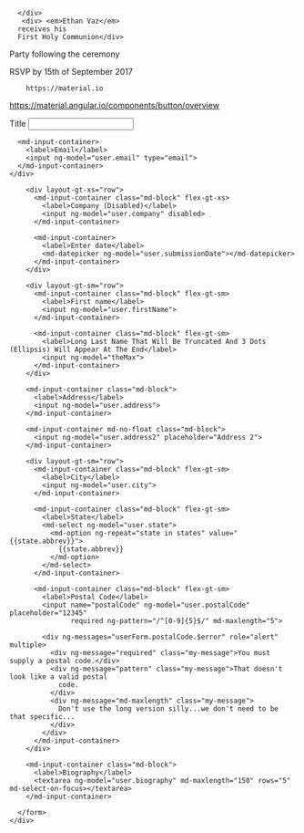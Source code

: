 
      </div>
       <div> <em>Ethan Vaz</em>
      receives his
      First Holy Communion</div>

        

Party following the ceremony

     

RSVP by 15th of September 2017
        </div>

        https://material.io

https://material.angular.io/components/button/overview


  <div>
      <md-input-container>
        <label>Title</label>
        <input ng-model="user.title">
      </md-input-container>

      <md-input-container>
        <label>Email</label>
        <input ng-model="user.email" type="email">
      </md-input-container>
    </div>
  </md-content>

  <md-content layout-padding>
    <div>
      <form name="userForm">

        <div layout-gt-xs="row">
          <md-input-container class="md-block" flex-gt-xs>
            <label>Company (Disabled)</label>
            <input ng-model="user.company" disabled>
          </md-input-container>

          <md-input-container>
            <label>Enter date</label>
            <md-datepicker ng-model="user.submissionDate"></md-datepicker>
          </md-input-container>
        </div>

        <div layout-gt-sm="row">
          <md-input-container class="md-block" flex-gt-sm>
            <label>First name</label>
            <input ng-model="user.firstName">
          </md-input-container>

          <md-input-container class="md-block" flex-gt-sm>
            <label>Long Last Name That Will Be Truncated And 3 Dots (Ellipsis) Will Appear At The End</label>
            <input ng-model="theMax">
          </md-input-container>
        </div>

        <md-input-container class="md-block">
          <label>Address</label>
          <input ng-model="user.address">
        </md-input-container>

        <md-input-container md-no-float class="md-block">
          <input ng-model="user.address2" placeholder="Address 2">
        </md-input-container>

        <div layout-gt-sm="row">
          <md-input-container class="md-block" flex-gt-sm>
            <label>City</label>
            <input ng-model="user.city">
          </md-input-container>

          <md-input-container class="md-block" flex-gt-sm>
            <label>State</label>
            <md-select ng-model="user.state">
              <md-option ng-repeat="state in states" value="{{state.abbrev}}">
                {{state.abbrev}}
              </md-option>
            </md-select>
          </md-input-container>

          <md-input-container class="md-block" flex-gt-sm>
            <label>Postal Code</label>
            <input name="postalCode" ng-model="user.postalCode" placeholder="12345"
                   required ng-pattern="/^[0-9]{5}$/" md-maxlength="5">

            <div ng-messages="userForm.postalCode.$error" role="alert" multiple>
              <div ng-message="required" class="my-message">You must supply a postal code.</div>
              <div ng-message="pattern" class="my-message">That doesn't look like a valid postal
                code.
              </div>
              <div ng-message="md-maxlength" class="my-message">
                Don't use the long version silly...we don't need to be that specific...
              </div>
            </div>
          </md-input-container>
        </div>

        <md-input-container class="md-block">
          <label>Biography</label>
          <textarea ng-model="user.biography" md-maxlength="150" rows="5" md-select-on-focus></textarea>
        </md-input-container>

      </form>
    </div>